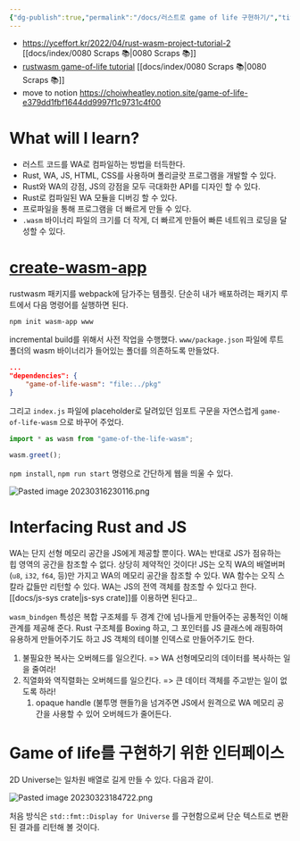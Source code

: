```yaml
---
{"dg-publish":true,"permalink":"/docs/러스트로 game of life 구현하기/","title":"러스트로 game of life 구현하기"}
---
```


- https://yceffort.kr/2022/04/rust-wasm-project-tutorial-2 [[docs/index/0080 Scraps 📚\|0080 Scraps 📚]]
- [rustwasm game-of-life tutorial](https://rustwasm.github.io/docs/book/game-of-life/setup.html) [[docs/index/0080 Scraps 📚\|0080 Scraps 📚]]
- move to notion https://choiwheatley.notion.site/game-of-life-e379dd1fbf1644dd9997f1c9731c4f00

# What will I learn?

- 러스트 코드를 WA로 컴파일하는 방법을 터득한다.
- Rust, WA, JS, HTML, CSS를 사용하며 폴리글랏 프로그램을 개발할 수 있다.
- Rust와 WA의 강점, JS의 강점을 모두 극대화한 API를 디자인 할 수 있다.
- Rust로 컴파일된 WA 모듈을 디버깅 할 수 있다.
- 프로파일을 통해 프로그램을 더 빠르게 만들 수 있다.
- `.wasm` 바이너리 파일의 크기를 더 작게, 더 빠르게 만들어 빠른 네트워크 로딩을 달성할 수 있다.

# [create-wasm-app](https://github.com/rustwasm/create-wasm-app)

rustwasm 패키지를 webpack에 담가주는 템플릿. 단순히 내가 배포하려는 패키지 루트에서 다음 명령어를 실행하면 된다.

```sh
npm init wasm-app www
```

incremental build를 위해서 사전 작업을 수행했다. `www/package.json` 파일에 루트 폴더의 wasm 바이너리가 들어있는 폴더를 의존하도록 만들었다.

```json
...
"dependencies": {
	"game-of-life-wasm": "file:../pkg"
}
```

그리고 `index.js` 파일에 placeholder로 달려있던 임포트 구문을 자연스럽게 `game-of-life-wasm` 으로 바꾸어 주었다.

```js
import * as wasm from "game-of-the-life-wasm";

wasm.greet();
```

`npm install`, `npm run start` 명령으로 간단하게 웹을 띄울 수 있다.

![Pasted image 20230316230116.png](/img/user/docs/assets/Pasted%20image%2020230316230116.png)

# Interfacing Rust and JS

WA는 단지 선형 메모리 공간을 JS에게 제공할 뿐이다. WA는 반대로 JS가 점유하는 힙 영역의 공간을 참조할 수 없다. 상당히 제약적인 것이다! JS는 오직 WA의 배열버퍼(`u8`, `i32`, `f64`, 등)만 가지고 WA의 메모리 공간을 참조할 수 있다. WA 함수는 오직 스칼라 값들만 리턴할 수 있다. WA는 JS의 전역 객체를 참조할 수 있다고 한다. [[docs/js-sys crate\|js-sys crate]]를 이용하면 된다고..

`wasm_bindgen` 특성은 복합 구조체를 두 경계 간에 넘나들게 만들어주는 공통적인 이해관계를 제공해 준다. Rust 구조체를 Boxing 하고, 그 포인터를 JS 클래스에 래핑하여 유용하게 만들어주기도 하고 JS 객체의 테이블 인덱스로 만들어주기도 한다. 

1. 불필요한 복사는 오버헤드를 일으킨다. => WA 선형메모리의 데이터를 복사하는 일을 줄여라!
2. 직열화와 역직렬화는 오버헤드를 일으킨다. => 큰 데이터 객체를 주고받는 일이 없도록 하라! 
	1. opaque handle (불투명 핸들?)을 넘겨주면 JS에서 원격으로 WA 메모리 공간을 사용할 수 있어 오버헤드가 줄어든다.

# Game of life를 구현하기 위한 인터페이스

2D Universe는 일차원 배열로 길게 만들 수 있다. 다음과 같이. 

![Pasted image 20230323184722.png](/img/user/docs/assets/Pasted%20image%2020230323184722.png)

처음 방식은 `std::fmt::Display for Universe` 를 구현함으로써 단순 텍스트로 변환된 결과를 리턴해 볼 것이다.
